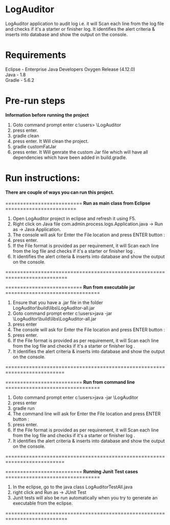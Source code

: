 # LogAuditor
LogAuditor application to audit log i.e. it will Scan each line from the log file and checks if it's a starter or finisher log. 
It identifies the alert criteria & inserts into database and show the output on the console. 

# Requirements
Eclipse - Enterprise Java Developers Oxygen Release (4.12.0) <br>
Java    - 1.8 <br>
Gradle  - 5.6.2 <br>

# Pre-run steps
<b>Information before running the project</b>
1. Goto command prompt enter c:\users> <Path to service project>\LogAuditor <br>
2. press enter.<br>
3. gradle clean <br>
4. press enter. It Will clean the project. <br>
5. gradle customFatJar <br>
6. press enter. It Will genrate the custom Jar file which will have all dependencies which have been added in build.gradle.<br>

# Run instructions:
<b>There are couple of ways you can run this project.</b><br><br>
==========================<b> Run as main class from Eclipse </b>========================<br>
1. Open LogAuditor project in eclipse and refresh it using F5.<br>
2. Right click on Java file com.admin.process.logs.Application.java -> Run as -> Java Application. <br>
3. The console will ask for Enter the File location and press ENTER button : <Enter File Location> <br>
4. press enter. <br>
5. If the File format is provided as per requirement, it will Scan each line from the log file and checks if it's a starter or finisher log .<br>  
6. It identifies the alert criteria & inserts into database and show the output on the console.<br>

===========================================================================<br>


==========================<b> Run from executable jar </b>================================
1. Ensure that you have a .jar file in the folder  LogAuditor\build\libs\LogAuditor-all.jar <br>
2. Goto command prompt enter c:\users>java -jar <Path to service project>\LogAuditor\build\libs\LogAuditor-all.jar<br>
3. press enter<br>
4. The console will ask for Enter the File location and press ENTER button : <Enter File Location><br>
5. press enter.<br>
6. If the File format is provided as per requirement, it will Scan each line from the log file and checks if it's a starter or finisher log .  <br>
7. It identifies the alert criteria & inserts into database and show the output on the console.<br>

==========================================================================<br>

==========================<b> Run from command line </b>================================ 
1. Goto command prompt enter c:\users>java -jar <Path to service project>\LogAuditor<br>
2. press enter<br>
3. gradle run<br>
4. The command line will ask for Enter the File location and press ENTER button : <Enter File Location><br>
5. press enter.<br>
6. If the File format is provided as per requirement, it will Scan each line from the log file and checks if it's a starter or finisher log . <br> 
7. It identifies the alert criteria & inserts into database and show the output on the console.<br>

==========================================================================<br>


==========================<b> Running Junit Test cases </b>================================
1. In the eclipse, go to the java class LogAuditorTestAll.java<br>
2. right click and Run as -> JUnit Test<br>
3. Junit tests will also be run automatically when you try to generate an executable from the eclipse.<br>

===========================================================================

